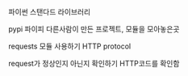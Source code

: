 파이썬 스탠다드 라이브러리

pypi 파이피
다른사람이 만든 프로젝트, 모듈을 모아놓은곳

requests 모듈 사용하기
HTTP protocol

request가 정상인지 아닌지 확인하기
HTTP코드를 확인함


